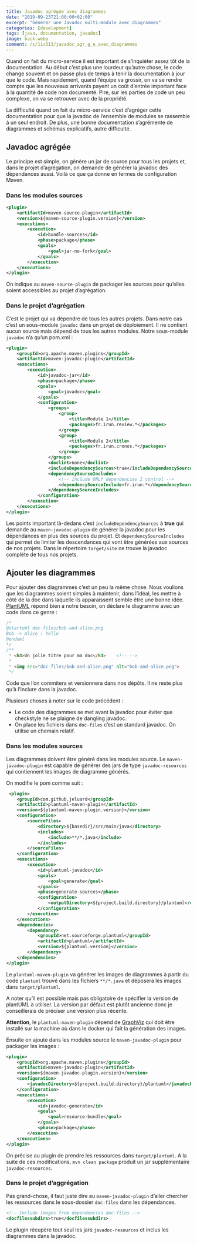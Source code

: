 ```yaml
---
title: Javadoc agrégée avec diagrammes
date: "2019-09-23T21:00:00+02:00"
excerpt: "Générer une Javadoc multi-module avec diagrammes"
categories: [development]
tags: [java, documentation, javadoc]
image: back.webp
comment: /s/1ix513/javadoc_agr_g_e_avec_diagrammes
---
```


Quand on fait du micro-service il est important de s’inquiéter assez tôt de la documentation. Au début c’est plus une lourdeur qu’autre chose, le code change souvent et on passe plus de temps à tenir la documentation à jour que le code. Mais rapidement, quand l’équipe va grossir, on va se rendre compte que les nouveaux arrivants payent un coût d’entrée important face à la quantité de code non documenté. Pire, sur les parties de code un peu complexe, on va se retrouver avec de la propriété.

La difficulté quand on fait du micro-service c’est d’agréger cette documentation pour que la javadoc de l’ensemble de modules se rassemble à un seul endroit. De plus, une bonne documentation s’agrémente de diagrammes et schémas explicatifs, autre difficulté. 

## Javadoc agrégée

Le principe est simple, on génère un jar de source pour tous les projets et, dans le projet d’agrégation, on demande de générer la javadoc des dépendances aussi. Voilà ce que ça donne en termes de configuration Maven.

### Dans les modules sources

```xml
<plugin>
    <artifactId>maven-source-plugin</artifactId>
    <version>${maven-source-plugin.version}</version>
    <executions>
        <execution>
            <id>bundle-sources</id>
            <phase>package</phase>
            <goals>
                <goal>jar-no-fork</goal>
            </goals>
        </execution>
    </executions>
</plugin>

```

On indique au `maven-source-plugin` de packager les sources pour qu’elles soient accessibles au projet d’agrégation.

### Dans le projet d’agrégation

C’est le projet qui va dépendre de tous les autres projets. Dans notre cas c’est un sous-module `javadoc` dans un projet de déploiement. Il ne contient aucun source mais dépend de tous les autres modules. Notre sous-module `javadoc` n’a qu’un pom.xml :

```xml
<plugin>
    <groupId>org.apache.maven.plugins</groupId>
    <artifactId>maven-javadoc-plugin</artifactId>
    <executions>
        <execution>
            <id>javadoc-jar</id>
            <phase>package</phase>
            <goals>
                <goal>javadoc</goal>
            </goals>
            <configuration>
                <groups>
                    <group>
                        <title>Module 1</title>
                        <packages>fr.irun.review.*</packages>
                    </group>
                    <group>
                        <title>Module 2</title>
                        <packages>fr.irun.cronos.*</packages>
                    </group>
                </groups>
                <doclint>none</doclint>
                <includeDependencySources>true</includeDependencySources>
                <dependencySourceIncludes>
                    <!-- include ONLY dependencies I control -->
                    <dependencySourceInclude>fr.irun:*</dependencySourceInclude>
                </dependencySourceIncludes>
            </configuration>
        </execution>
    </executions>
</plugin>
```

Les points important là-dedans c’est `includeDependencySources` à **true** qui demande au `maven-javadoc-plugin` de générer la javadoc pour les dépendances en plus des sources du projet. Et `dependencySourceIncludes` qui permet de limiter les descendances qui vont être générées aux sources de nos projets. Dans le répertoire `target/site` ce trouve la javadoc complète de tous nos projets.

## Ajouter les diagrammes

Pour ajouter des diagrammes c’est un peu la même chose. Nous voulions que les diagrammes soient simples à maintenir, dans l’idéal, les mettre à côté de la doc dans laquelle ils apparaissent semble être une bonne idée. [PlantUML](http://plantuml.com/fr/) répond bien a notre besoin, on déclare le diagramme avec un code dans ce genre :

```java
/*
@startuml doc-files/bob-and-alice.png
Bob -> Alice : hello
@enduml
*/
/**
 * <h3>Un jolie titre pour ma doc</h3>    <!-- -->
 *
 * <img src="doc-files/bob-and-alice.png" alt="bob-and-alice.png">
 */
```

Code que l’on commitera et versionnera dans nos dépôts. Il ne reste plus qu’à l’inclure dans la javadoc.

Plusieurs choses à noter sur le code précédent :

* Le code des diagrammes se met avant la javadoc pour éviter que checkstyle ne se plaigne de dangling javadoc.
* On place les fichiers dans `doc-files` c’est un standard javadoc. On utilise un chemain relatif.

### Dans les modules sources

Les diagrammes doivent être généré dans les modules source. Le `maven-javadoc-plugin` est capable de générer des jars de type `javadoc-resources` qui contiennent les images de diagramme générés.

On modifie le pom comme suit :

```xml
 <plugin>
    <groupId>com.github.jeluard</groupId>
    <artifactId>plantuml-maven-plugin</artifactId>
    <version>${plantuml-maven-plugin.version}</version>
    <configuration>
        <sourceFiles>
            <directory>${basedir}/src/main/java</directory>
            <includes>
                <include>**/*.java</include>
            </includes>
        </sourceFiles>
    </configuration>
    <executions>
        <execution>
            <id>plantuml-javadoc</id>
            <goals>
                <goal>generate</goal>
            </goals>
            <phase>generate-sources</phase>
            <configuration>
                <outputDirectory>${project.build.directory}/plantuml</outputDirectory>
            </configuration>
        </execution>
    </executions>
    <dependencies>
        <dependency>
            <groupId>net.sourceforge.plantuml</groupId>
            <artifactId>plantuml</artifactId>
            <version>${plantuml.version}</version>
        </dependency>
    </dependencies>
</plugin>
```

Le `plantuml-maven-plugin` va générer les images de diagrammes à partir du code  `plantuml` trouvé dans les fichiers `**/*.java` et déposera les images dans `target/plantuml`. 

A noter qu’il est possible mais pas obligatoire de spécifier la version de plantUML à utiliser. La version par défaut est plutôt ancienne donc je conseillerais de préciser une version plus récente.

**Attention**, le `plantuml-maven-plugin` dépend de [GraphViz](https://www.graphviz.org/) qui doit être installé sur la machine où dans le docker qui fait la génération des images.

Ensuite on ajoute dans les modules source le `maven-javadoc-plugin` pour packager les images :

```xml
<plugin>
    <groupId>org.apache.maven.plugins</groupId>
    <artifactId>maven-javadoc-plugin</artifactId>
    <version>${maven-javadoc-plugin.version}</version>
    <configuration>
        <javadocDirectory>${project.build.directory}/plantuml</javadocDirectory>
    </configuration>
    <executions>
        <execution>
            <id>javadoc-generate</id>
            <goals>
                <goal>resource-bundle</goal>
            </goals>
            <phase>package</phase>
        </execution>
    </executions>
</plugin>
```

On précise au plugin de prendre les ressources dans `target/plantuml`. A la suite de ces modifications, `mvn clean package` produit un jar supplémentaire `javadoc-resources`.

### Dans le projet d’aggrégation

Pas grand-chose, il faut juste dire au `maven-javadoc-plugin` d’aller chercher les ressources dans le sous-dossier `doc-files` dans les dépendances.

```xml
<!-- Include images from dependencies doc-files -->
<docfilessubdirs>true</docfilessubdirs>
```
Le plugin récupère tout seul les jars `javadoc-resources` et inclus les diagrammes dans la javadoc. 
